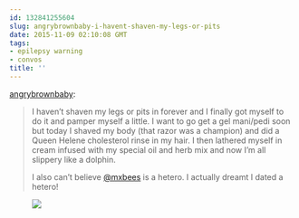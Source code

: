 ```yaml
---
id: 132841255604
slug: angrybrownbaby-i-havent-shaven-my-legs-or-pits
date: 2015-11-09 02:10:08 GMT
tags:
- epilepsy warning
- convos
title: ''
---
```

<p><a class="tumblr_blog" href="http://angrybrownbaby.tumblr.com/post/132839386789">angrybrownbaby</a>:</p>
<blockquote>
<p>I haven’t shaven my legs or pits in forever and I finally got myself to do it and pamper myself a little. I want to go get a gel mani/pedi soon but today I shaved my body (that razor was a champion) and did a Queen Helene cholesterol rinse in my hair. I then lathered myself in cream infused with my special oil and herb mix and now I’m all slippery like a dolphin.</p>
<p>I also can’t believe <a class="tumblelog" href="http://tmblr.co/mQ1cxfcq2fduTOMS6HL6Uvw">@mxbees</a> is a hetero. I actually dreamt I dated a hetero!</p>
</blockquote>

<figure data-orig-height="200" data-orig-width="245"><img src="https://31.media.tumblr.com/7d2983c3fb3cd59eacf3c6a1da9ca8f4/tumblr_inline_nxizcqYYlv1rdzs46_500.gif" data-orig-height="200" data-orig-width="245"></figure>